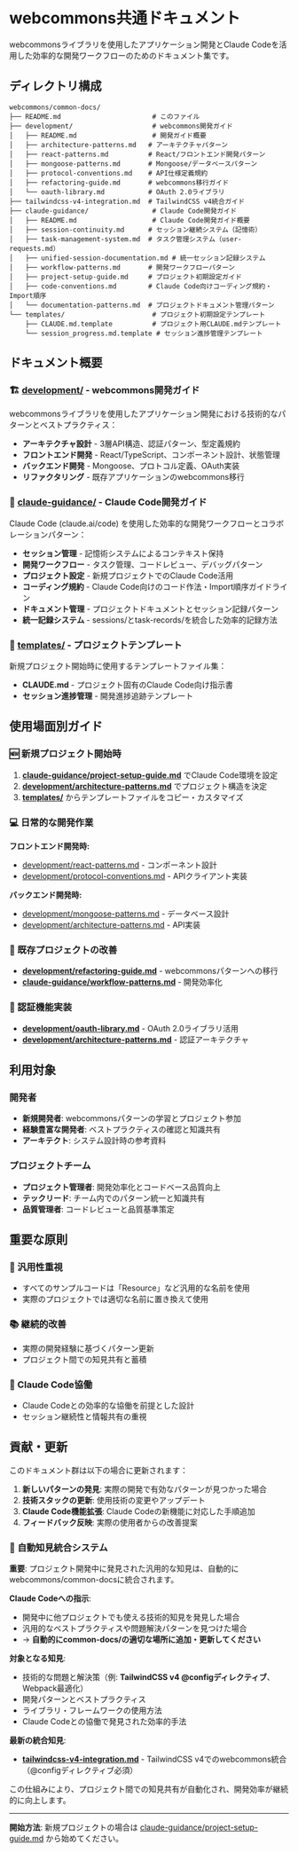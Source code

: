 # webcommons共通ドキュメント

webcommonsライブラリを使用したアプリケーション開発とClaude Codeを活用した効率的な開発ワークフローのためのドキュメント集です。

## ディレクトリ構成

```
webcommons/common-docs/
├── README.md                       # このファイル
├── development/                    # webcommons開発ガイド
│   ├── README.md                   # 開発ガイド概要
│   ├── architecture-patterns.md   # アーキテクチャパターン
│   ├── react-patterns.md          # React/フロントエンド開発パターン
│   ├── mongoose-patterns.md       # Mongoose/データベースパターン
│   ├── protocol-conventions.md    # API仕様定義規約
│   ├── refactoring-guide.md       # webcommons移行ガイド
│   └── oauth-library.md           # OAuth 2.0ライブラリ
├── tailwindcss-v4-integration.md  # TailwindCSS v4統合ガイド
├── claude-guidance/                # Claude Code開発ガイド
│   ├── README.md                   # Claude Code開発ガイド概要
│   ├── session-continuity.md      # セッション継続システム（記憶術）
│   ├── task-management-system.md  # タスク管理システム（user-requests.md）
│   ├── unified-session-documentation.md # 統一セッション記録システム
│   ├── workflow-patterns.md       # 開発ワークフローパターン
│   ├── project-setup-guide.md     # プロジェクト初期設定ガイド
│   ├── code-conventions.md        # Claude Code向けコーディング規約・Import順序
│   └── documentation-patterns.md  # プロジェクトドキュメント管理パターン
└── templates/                      # プロジェクト初期設定テンプレート
    ├── CLAUDE.md.template          # プロジェクト用CLAUDE.mdテンプレート
    └── session_progress.md.template # セッション進捗管理テンプレート
```

## ドキュメント概要

### 🏗️ [development/](./development/) - webcommons開発ガイド

webcommonsライブラリを使用したアプリケーション開発における技術的なパターンとベストプラクティス：

- **アーキテクチャ設計** - 3層API構造、認証パターン、型定義規約
- **フロントエンド開発** - React/TypeScript、コンポーネント設計、状態管理
- **バックエンド開発** - Mongoose、プロトコル定義、OAuth実装
- **リファクタリング** - 既存アプリケーションのwebcommons移行

### 🤖 [claude-guidance/](./claude-guidance/) - Claude Code開発ガイド

Claude Code (claude.ai/code) を使用した効率的な開発ワークフローとコラボレーションパターン：

- **セッション管理** - 記憶術システムによるコンテキスト保持
- **開発ワークフロー** - タスク管理、コードレビュー、デバッグパターン
- **プロジェクト設定** - 新規プロジェクトでのClaude Code活用
- **コーディング規約** - Claude Code向けのコード作法・Import順序ガイドライン
- **ドキュメント管理** - プロジェクトドキュメントとセッション記録パターン
- **統一記録システム** - sessions/とtask-records/を統合した効率的記録方法

### 📝 [templates/](./templates/) - プロジェクトテンプレート

新規プロジェクト開始時に使用するテンプレートファイル集：

- **CLAUDE.md** - プロジェクト固有のClaude Code向け指示書
- **セッション進捗管理** - 開発進捗追跡テンプレート

## 使用場面別ガイド

### 🆕 新規プロジェクト開始時

1. **[claude-guidance/project-setup-guide.md](./claude-guidance/project-setup-guide.md)** でClaude Code環境を設定
2. **[development/architecture-patterns.md](./development/architecture-patterns.md)** でプロジェクト構造を決定
3. **[templates/](./templates/)** からテンプレートファイルをコピー・カスタマイズ

### 💻 日常的な開発作業

**フロントエンド開発時:**
- [development/react-patterns.md](./development/react-patterns.md) - コンポーネント設計
- [development/protocol-conventions.md](./development/protocol-conventions.md) - APIクライアント実装

**バックエンド開発時:**
- [development/mongoose-patterns.md](./development/mongoose-patterns.md) - データベース設計
- [development/architecture-patterns.md](./development/architecture-patterns.md) - API実装

### 🔧 既存プロジェクトの改善

- **[development/refactoring-guide.md](./development/refactoring-guide.md)** - webcommonsパターンへの移行
- **[claude-guidance/workflow-patterns.md](./claude-guidance/workflow-patterns.md)** - 開発効率化

### 🔐 認証機能実装

- **[development/oauth-library.md](./development/oauth-library.md)** - OAuth 2.0ライブラリ活用
- **[development/architecture-patterns.md](./development/architecture-patterns.md)** - 認証アーキテクチャ

## 利用対象

### 開発者
- **新規開発者**: webcommonsパターンの学習とプロジェクト参加
- **経験豊富な開発者**: ベストプラクティスの確認と知識共有
- **アーキテクト**: システム設計時の参考資料

### プロジェクトチーム
- **プロジェクト管理者**: 開発効率化とコードベース品質向上
- **テックリード**: チーム内でのパターン統一と知識共有
- **品質管理者**: コードレビューと品質基準策定

## 重要な原則

### 🎯 汎用性重視
- すべてのサンプルコードは「Resource」など汎用的な名前を使用
- 実際のプロジェクトでは適切な名前に置き換えて使用

### 📚 継続的改善
- 実際の開発経験に基づくパターン更新
- プロジェクト間での知見共有と蓄積

### 🤝 Claude Code協働
- Claude Codeとの効率的な協働を前提とした設計
- セッション継続性と情報共有の重視

## 貢献・更新

このドキュメント群は以下の場合に更新されます：

1. **新しいパターンの発見**: 実際の開発で有効なパターンが見つかった場合
2. **技術スタックの更新**: 使用技術の変更やアップデート
3. **Claude Code機能拡張**: Claude Codeの新機能に対応した手順追加
4. **フィードバック反映**: 実際の使用者からの改善提案

### 🔄 **自動知見統合システム**

**重要**: プロジェクト開発中に発見された汎用的な知見は、自動的にwebcommons/common-docsに統合されます。

**Claude Codeへの指示**:
- 開発中に他プロジェクトでも使える技術的知見を発見した場合
- 汎用的なベストプラクティスや問題解決パターンを見つけた場合
- → **自動的にcommon-docs/の適切な場所に追加・更新してください**

**対象となる知見**:
- 技術的な問題と解決策（例: **TailwindCSS v4 @configディレクティブ**、Webpack最適化）
- 開発パターンとベストプラクティス
- ライブラリ・フレームワークの使用方法
- Claude Codeとの協働で発見された効率的手法

**最新の統合知見**:
- **[tailwindcss-v4-integration.md](./tailwindcss-v4-integration.md)** - TailwindCSS v4でのwebcommons統合（@configディレクティブ必須）

この仕組みにより、プロジェクト間での知見共有が自動化され、開発効率が継続的に向上します。

---

**開始方法**: 新規プロジェクトの場合は [claude-guidance/project-setup-guide.md](./claude-guidance/project-setup-guide.md) から始めてください。